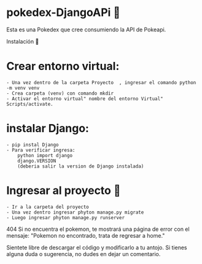 # pokedex-DjangoAPi 🤠
 
Esta es una Pokedex que cree consumiendo la API de Pokeapi. 


Instalación 🔧 
# Crear entorno virtual: #
    - Una vez dentro de la carpeta Proyecto  , ingresar el comando python -m venv venv
    - Crea carpeta (venv) con comando mkdir
    - Activar el entorno virtual" nombre del entorno Virtual" Scripts/activate. 
# instalar Django: #
    - pip instal Django 
    - Para verificar ingresa:
        python import django
        django.VERSION
        (deberia salir la version de Django instalada)

# Ingresar al proyecto 🚀 #

    - Ir a la carpeta del proyecto
    - Una vez dentro ingresar phyton manage.py migrate
    - Luego ingresar phyton manage.py runserver

404
Si no encuentra el pokemon, te mostrará una página de error con el mensaje: "Pokemon no encontrado, trata de regresar a home."

Sientete libre de descargar el código y modificarlo a tu antojo. Si tienes alguna duda o sugerencia, no dudes en dejar un comentario.

